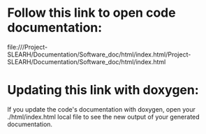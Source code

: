 # Follow this link to open code documentation:

file://<LOCAL PATH WHERE THE PROJECT IS>/Project-SLEARH/Documentation/Software_doc/html/index.html/Project-SLEARH/Documentation/Software_doc/html/index.html


# Updating this link with doxygen:

If you update the code's documentation with doxygen, open your ./html/index.html local file to see the new output of
your generated documentation.
